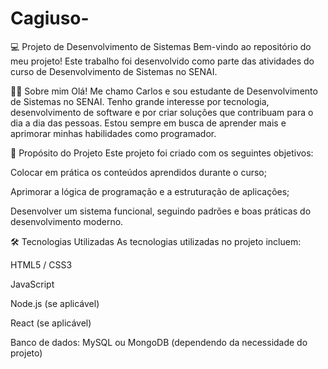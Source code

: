 # Cagiuso-
💻 Projeto de Desenvolvimento de Sistemas
Bem-vindo ao repositório do meu projeto! Este trabalho foi desenvolvido como parte das atividades do curso de Desenvolvimento de Sistemas no SENAI.

👨‍💻 Sobre mim
Olá! Me chamo Carlos e sou estudante de Desenvolvimento de Sistemas no SENAI. Tenho grande interesse por tecnologia, desenvolvimento de software e por criar soluções que contribuam para o dia a dia das pessoas. Estou sempre em busca de aprender mais e aprimorar minhas habilidades como programador.

🚀 Propósito do Projeto
Este projeto foi criado com os seguintes objetivos:

Colocar em prática os conteúdos aprendidos durante o curso;

Aprimorar a lógica de programação e a estruturação de aplicações;

Desenvolver um sistema funcional, seguindo padrões e boas práticas do desenvolvimento moderno.

🛠️ Tecnologias Utilizadas
As tecnologias utilizadas no projeto incluem:

HTML5 / CSS3

JavaScript

Node.js (se aplicável)

React (se aplicável)

Banco de dados: MySQL ou MongoDB (dependendo da necessidade do projeto)
